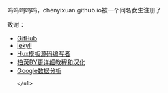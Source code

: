 呜呜呜呜呜，chenyixuan.github.io被一个同名女生注册了

  致谢：
   <ul>
        <li><a href="https://github.com">GitHub</a></li>
        <li><a href="http://jekyll.com.cn/">jekyll</a></li>
        <li><a href="http://huangxuan.me/">Hux模板源码编写者</a></li> 
        <li><a href="https://github.com/qiubaiying/qiubaiying.github.io">柏荧BY更详细教程和汉化</a></li>
        <li><a href="https://analytics.google.com/analytics">Google数据分析</a></li>
        
    </ul>